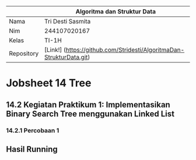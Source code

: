|  | Algoritma dan Struktur Data|
|--|--|
| Nama       |  Tri Desti Sasmita|
| Nim        |  244107020167|
| Kelas | TI-1H |
| Repository |[Link!] (https://github.com/Stridesti/AlgoritmaDan-StrukturData.git)|

# Jobsheet 14 Tree

## 14.2 Kegiatan Praktikum 1: Implementasikan Binary Search Tree menggunakan Linked List

### 14.2.1 Percobaan 1

Hasil Running
---
